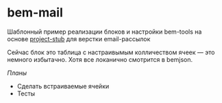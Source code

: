 bem-mail
========

Шаблонный пример реализации блоков и настройки bem-tools на основе [project-stub](http://github.com/bem/project-stub) для верстки email-рассылок 

Сейчас блок это таблица с настраивымым колличеством ячеек — это немного избытачно. Хотя все локанично смотрится в bemjson. 

*Планы*
  * Сделать встраиваемые ячейки
  * Тесты


